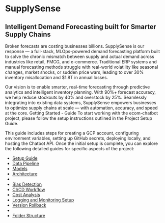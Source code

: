 # SupplySense 
## Intelligent Demand Forecasting built for Smarter Supply Chains

Broken forecasts are costing businesses billions.
SupplySense is our response — a full-stack, MLOps-powered demand forecasting platform built to solve the chronic mismatch between supply and actual demand across industries like retail, FMCG, and e-commerce. Traditional ERP systems and manual forecasting methods struggle with real-world volatility like seasonal changes, market shocks, or sudden price wars, leading to over 30% inventory misallocation and $1.8T in annual losses.

Our vision is to enable smarter, real-time forecasting through predictive analytics and intelligent inventory planning. With 90%+ forecast accuracy, we help reduce stockouts by 40% and overstock by 25%. Seamlessly integrating into existing data systems, SupplySense empowers businesses to optimize supply chains at scale — with automation, accuracy, and speed at the core.
Getting Started - Guide
To start working with the ecom-chatbot project, please follow the setup instructions outlined in the Project Setup Guide.

This guide includes steps for creating a GCP account, configuring environment variables, setting up GitHub secrets, deploying locally, and hosting the Chatbot API. Once the initial setup is complete, you can explore the following detailed guides for specific aspects of the project:



- [Setup Guide](/readme/Setup_Guide.md)
- [Data Pipeline](/readme/DataPipeline.md)
- [Models](/readme/Models.md)
- [Architecture](./readme/Architecture.md)
- 
- [Bias Detection](./ml_pipelines/stage4_bias_detection.md)
- [CI/CD Workflow](./ci_cd/README.md)
- [Cost Analysis](./cost_analysis/README.md)
- [Logging and Monitoring Setup](./logging_monitoring/README.md)
- [Version Rollback](./rollback/README.md)
- 
- [Folder Structure](/readme/Folder_Structure.md)



